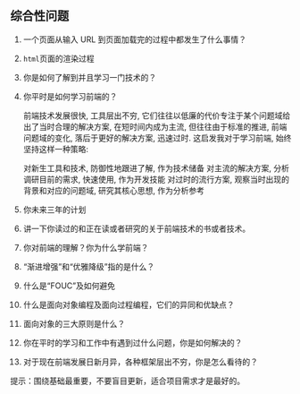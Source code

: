 ## 综合性问题
1. 一个页面从输入 URL 到页面加载完的过程中都发生了什么事情？

2. `html`页面的渲染过程

3. 你是如何了解到并且学习一门技术的？

4. 你平时是如何学习前端的？

   前端技术发展很快, 工具层出不穷, 它们往往以低廉的代价专注于某个问题域给出了当时合理的解决方案, 在短时间内成为主流, 但往往由于标准的推进, 前端问题域的变化, 落后于更好的解决方案, 迅速过时.
   这启发我对于学习前端, 始终坚持这样一种策略:

   对新生工具和技术, 防御性地跟进了解, 作为技术储备
   对主流的解决方案, 分析调研目前的需求, 快速使用, 作为开发技能
   对过时的流行方案, 观察当时出现的背景和对应的问题域, 研究其核心思想, 作为分析参考

5. 你未来三年的计划

6. 讲一下你读过的和正在读或者研究的关于前端技术的书或者技术。

7. 你对前端的理解？你为什么学前端？

8. “渐进增强”和“优雅降级”指的是什么？

9. 什么是“FOUC”及如何避免

10. 什么是面向对象编程及面向过程编程，它们的异同和优缺点？

11. 面向对象的三大原则是什么？

12. 你在平时的学习和工作中有遇到过什么问题，你是如何解决的？

13. 对于现在前端发展日新月异，各种框架层出不穷，你是怎么看待的？

   提示：围绕基础最重要，不要盲目更新，适合项目需求才是最好的。
